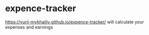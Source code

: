 # expence-tracker
 https://yurii-mykhailiv.github.io/expence-tracker/
 will calculate your expenses and earnings
